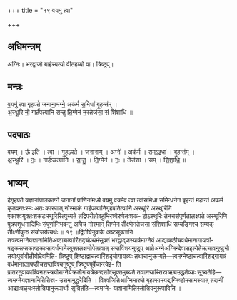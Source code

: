+++
title = "१९ वयमु त्वा"

+++
## अधिमन्त्रम्
अग्निः। भरद्वाजो बार्हस्पत्यो वीतहव्यो वा। त्रिष्टुप्।

## मन्त्रः
व॒यमु॑ त्वा गृहपते जनाना॒मग्ने॒ अक॑र्म स॒मिधा॑ बृ॒हन्त॑म् ।  
अ॒स्थू॒रि नो॒ गार्ह॑पत्यानि सन्तु ति॒ग्मेन॑ न॒स्तेज॑सा॒ सं शि॑शाधि ॥

## पदपाठः
व॒यम् । ऊं॒ इति॑ । त्वा॒ । गृ॒ह॒ऽप॒ते॒ । ज॒ना॒ना॒म् । अग्ने॑ । अक॑र्म । स॒म्ऽइधा॑ । बृ॒हन्त॑म् ।  
अ॒स्थू॒रि । नः॒ । गार्ह॑ऽपत्यानि । स॒न्तु॒ । ति॒ग्मेन॑ । नः॒ । तेज॑सा । सम् । सि॒शा॒धि॒ ॥

## भाष्यम्
हेगृहपते यज्ञानांपालकाग्ने जनानां प्राणिनांमध्ये वयमु वयमेव त्वा त्वांसमिधा समिन्धनेन बृहन्तं महान्तं अकर्म कृतवन्तःस्मः अतः कारणात् नोस्माकं गार्हपत्यानिगृहपतित्वानि अस्थूरि अस्थूरिणि एकाश्वयुक्तःशकटःस्थूरिरित्युच्यते तद्विपरीतोबहुभिरश्वैरुपेतःशक- टोऽस्थूरिः तेनचसंपूर्णतालक्ष्यते अस्थूरिणि पुत्रपशुधनादिभिः संपूर्णानिभवन्तु अपिच नोस्मान् तिग्मेन तीक्ष्णेनतेजसा संशिशाधि सम्यङ्गिश्य सम्यक् तीक्ष्णीकुरु संयोजयेत्यर्थः ॥ १९ ॥द्वितीयेनुवाके अष्टसूक्तानि तत्रत्वमग्नेयज्ञानामितिअष्टाचत्वारिंशदृचंप्रथमंसूक्तं भरद्वाद्जस्यार्षमाग्नेयं आद्याषष्ठीचवर्धमानागायत्री- षट्कसप्तकाष्टकाःसावर्धमानेत्युक्तलक्षणोपेतत्वात् सप्तविंशयनुष्टुप् आतेअग्नेअग्निन्देवासइत्येतेऋचावनुष्टुभौ तयोःपूर्वावीतीयोदेवमिति- त्रिष्टुप् शिष्टाद्वाचत्वारिंशदृचोगायत्र्यः तथाचानुक्रम्यते—त्वमग्नेष्टाचत्वारिंशद्गायत्रं वर्धमानाद्याषष्ठीचसप्तविंश्यनुष्टुप् त्रिष्टुपपूर्वेचान्त्येइ- ति प्रातरनुवाकाश्विनशस्त्रयोराग्नेयेक्रतौगायत्रेछन्दसीदंसूक्तमुच्यते तत्रान्त्यास्तिस्रऋचउद्धर्तव्याः सूत्र्यतेहि—त्वमग्नेयज्ञानामितितिस्र- उत्तमामुद्धरेदिति । विश्वजितिआग्निमारुते बृहत्सामयद्यग्निष्टोमसामस्यात् तदानीं आद्याःषळृचःस्तोत्रियानुरूपार्थाः सूत्रितंहि—त्वमग्ने- यज्ञानामितिस्तोत्रियनुरूपाविति ।